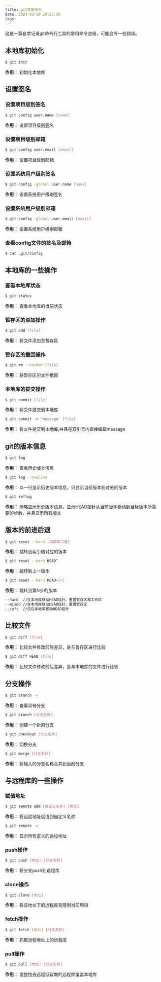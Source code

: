 ```yaml
---
title: git常用命令
date: 2021-03-10 20:25:38
tags:
---
```

这是一篇自学记录git命令行工具的常用命令总结，可能会有一些错误。

## 本地库初始化

``` bash
$ git init
```

__作用：__ 初始化本地库

## 设置签名

### 设置项目级别签名

``` bash
$ git config user.name [name]
```

__作用：__ 设置项目级别签名

### 设置项目级别邮箱

``` bash
$ git config user.email [email]
```

__作用：__ 设置项目级别邮箱

### 设置系统用户级别签名

``` bash
$ git config -global user.name [name]
```

__作用：__ 设置系统用户级别签名

### 设置系统用户级别邮箱

``` bash
$ git config -global user.email [email]
```

__作用：__ 设置系统用户级别邮箱

### 查看config文件的签名及邮箱

``` bash
$ cat .git/config
```

## 本地库的一些操作

### 查看本地库状态

``` bash
$ git status
```

__作用：__ 查看本地库的当前状态

### 暂存区的添加操作

``` bash
$ git add [file]
```

__作用：__ 将文件添加至暂存区

### 暂存区的撤回操作

``` bash
$ git rm --cached [file]
```

__作用：__ 将暂存区的文件撤回

### 本地库的提交操作

``` bash
$ git commit [file] 
```

__作用：__ 将文件提交到本地库

``` bash
$ git commit -m "message" [file] 
```

__作用：__ 将文件提交到本地库,并且在双引号内直接编辑message

## git的版本信息

``` bash
$ git log
```

__作用：__ 查看历史版本信息

``` bash
$ git log --oneline
```

__作用：__ 以一行显示历史版本信息，只显示当前版本到过去的版本

``` bash
$ git reflog
```

__作用：__ 简略显示历史版本信息，显示HEAD指针从当前版本移动到目标版本所需要的步数，并且显示所有版本

## 版本的前进后退

``` bash
$ git reset --hard [局部索引值] 
```

__作用：__ 跳转到索引值对应的版本

``` bash
$ git reset --hard HEAD^
```

__作用：__ 跳转到上一版本

``` bash
$ git reset --hard HEAD~[n]
```

__作用：__ 跳转到第N步的版本

```bash
--hard  //在本地库移动HEAD指针，重置暂存区和工作区
--mixed //在本地库移动HEAD指针，重置暂存区
--soft  //仅在本地库移动HEAD指针
```

## 比较文件

``` bash
$ git diff [file]
```

__作用：__ 比较文件修改前后差异，是与暂存区进行比较

``` bash
$ git diff HEAD [file]
```

__作用：__ 比较文件修改前后差异，是与本地库的文件进行比较

## 分支操作

``` bash
$ git branch -v
```

__作用：__ 查看现有分支

``` bash
$ git branch [分支名称]
```

__作用：__ 创建一个新的分支

``` bash
$ git checkout [分支名称]
```

__作用：__ 切换分支

``` bash
$ git merge [分支名称]
```

__作用：__ 将输入的分支名称合并到当前分支

## 与远程库的一些操作

### 赋值地址

``` bash
$ git remote add [自定义名称] [地址]
```

__作用：__ 将远程地址赋值到自定义名称

``` bash
$ git remote -v 
```

__作用：__ 显示所有定义的远程地址

### push操作

``` bash
$ git push [地址] [分支名称]
```

__作用：__ 将分支push到远程库

### clone操作

``` bash
$ git clone [地址]
```

__作用：__ 将该地址下的远程库克隆到当前项目

### fetch操作

``` bash
$ git fetch [地址] [分支名称]
```

__作用：__ 抓取远程地址上的远程库

### pull操作

``` bash
$ git pull [地址] [分支名称]
```

__作用：__ 直接拉去远程低智商的远程库覆盖本地库